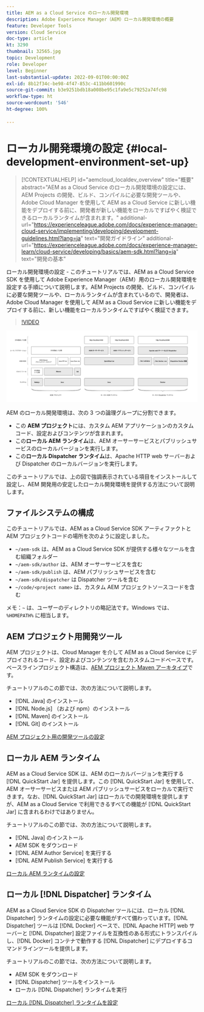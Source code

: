 ```yaml
---
title: AEM as a Cloud Service のローカル開発環境
description: Adobe Experience Manager（AEM）ローカル開発環境の概要
feature: Developer Tools
version: Cloud Service
doc-type: article
kt: 3290
thumbnail: 32565.jpg
topic: Development
role: Developer
level: Beginner
last-substantial-update: 2022-09-01T00:00:00Z
exl-id: 8b12f34c-be98-4f47-853c-411bb601990c
source-git-commit: b3e9251bdb18a008be95c1fa9e5c79252a74fc98
workflow-type: ht
source-wordcount: '546'
ht-degree: 100%

---
```


# ローカル開発環境の設定 {#local-development-environment-set-up}

>[!CONTEXTUALHELP]
>id="aemcloud_localdev_overview"
>title="概要"
>abstract="AEM as a Cloud Service のローカル開発環境の設定には、AEM Projects の開発、ビルド、コンパイルに必要な開発ツールや、Adobe Cloud Manager を使用して AEM as a Cloud Service に新しい機能をデプロイする前に、開発者が新しい機能をローカルですばやく検証できるローカルランタイムが含まれます。"
>additional-url="https://experienceleague.adobe.com/docs/experience-manager-cloud-service/implementing/developing/development-guidelines.html?lang=ja" text="開発ガイドライン"
>additional-url="https://experienceleague.adobe.com/docs/experience-manager-learn/cloud-service/developing/basics/aem-sdk.html?lang=ja" text="開発の基本"

ローカル開発環境の設定 - このチュートリアルでは、AEM as a Cloud Service SDK を使用して Adobe Experience Manager（AEM）用のローカル開発環境を設定する手順について説明します。AEM Projects の開発、ビルド、コンパイルに必要な開発ツールや、ローカルランタイムが含まれているので、開発者は、Adobe Cloud Manager を使用して AEM as a Cloud Service に新しい機能をデプロイする前に、新しい機能をローカルランタイムですばやく検証できます。

>[!VIDEO](https://video.tv.adobe.com/v/32565?quality=12&learn=on)

![AEM as a Cloud Service ローカル開発環境のテクノロジースタック](./assets/overview/aem-sdk-technology-stack.png)

AEM のローカル開発環境は、次の 3 つの論理グループに分割できます。

+ この __AEM プロジェクト__&#x200B;には、カスタム AEM アプリケーションのカスタムコード、設定およびコンテンツが含まれます。
+ この&#x200B;__ローカル AEM ランタイム__&#x200B;は、AEM オーサーサービスとパブリッシュサービスのローカルバージョンを実行します。
+ この&#x200B;__ローカル Dispatcher ランタイム__&#x200B;は、Apache HTTP web サーバーおよび Dispatcher のローカルバージョンを実行します。

このチュートリアルでは、上の図で強調表示されている項目をインストールして設定し、AEM 開発用の安定したローカル開発環境を提供する方法について説明します。

## ファイルシステムの構成

このチュートリアルでは、AEM as a Cloud Service SDK アーティファクトと AEM プロジェクトコードの場所を次のように設定しました。

+ `~/aem-sdk` は、AEM as a Cloud Service SDK が提供する様々なツールを含む組織フォルダー
+ `~/aem-sdk/author` は、AEM オーサーサービスを含む
+ `~/aem-sdk/publish` は、AEM パブリッシュサービスを含む
+ `~/aem-sdk/dispatcher` は Dispatcher ツールを含む
+ `~/code/<project name>` は、カスタム AEM プロジェクトソースコードを含む

メモ：`~` は、ユーザーのディレクトリの略記法です。Windows では、`%HOMEPATH%` に相当します。

## AEM プロジェクト用開発ツール

AEM プロジェクトは、Cloud Manager を介して AEM as a Cloud Service にデプロイされるコード、設定およびコンテンツを含むカスタムコードベースです。ベースラインプロジェクト構造は、[AEM プロジェクト Maven アーキタイプ](https://github.com/adobe/aem-project-archetype)です。

チュートリアルのこの節では、次の方法について説明します。

+ [!DNL Java] のインストール 
+ [!DNL Node.js] （および npm）のインストール
+ [!DNL Maven] のインストール 
+ [!DNL Git] のインストール 

[AEM プロジェクト用の開発ツールの設定](./development-tools.md)

## ローカル AEM ランタイム

AEM as a Cloud Service SDK は、AEM のローカルバージョンを実行する [!DNL QuickStart Jar] を提供します。この [!DNL QuickStart Jar] を使用して、AEM オーサーサービスまたは AEM パブリッシュサービスをローカルで実行できます。なお、[!DNL QuickStart Jar] はローカルでの開発環境を提供しますが、AEM as a Cloud Service で利用できるすべての機能が [!DNL QuickStart Jar] に含まれるわけではありません。

チュートリアルのこの節では、次の方法について説明します。

+ [!DNL Java] のインストール 
+ AEM SDK をダウンロード
+ [!DNL AEM Author Service] を実行する
+ [!DNL AEM Publish Service] を実行する

[ローカル AEM ランタイムの設定](./aem-runtime.md)

## ローカル [!DNL Dispatcher] ランタイム

AEM as a Cloud Service SDK の Dispatcher ツールには、ローカル [!DNL Dispatcher] ランタイムの設定に必要な機能がすべて備わっています。[!DNL Dispatcher] ツールは [!DNL Docker] ベースで、[!DNL Apache HTTP] web サーバーと [!DNL Dispatcher] 設定ファイルを互換性のある形式にトランスパイルし、[!DNL Docker] コンテナで動作する [!DNL Dispatcher] にデプロイするコマンドラインツールを提供します。

チュートリアルのこの節では、次の方法について説明します。

+ AEM SDK をダウンロード
+ [!DNL Dispatcher] ツールをインストール
+ ローカル [!DNL Dispatcher] ランタイムを実行

[ローカル  [!DNL Dispatcher]  ランタイムを設定](./dispatcher-tools.md)
